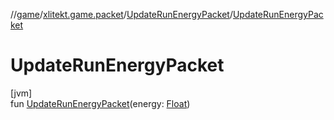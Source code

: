 //[game](../../../index.md)/[xlitekt.game.packet](../index.md)/[UpdateRunEnergyPacket](index.md)/[UpdateRunEnergyPacket](-update-run-energy-packet.md)

# UpdateRunEnergyPacket

[jvm]\
fun [UpdateRunEnergyPacket](-update-run-energy-packet.md)(energy: [Float](https://kotlinlang.org/api/latest/jvm/stdlib/kotlin/-float/index.html))
